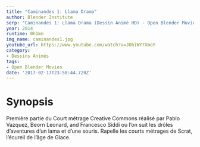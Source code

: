 ```yaml
---
title: "Caminandes 1: Llama Drama"
author: Blender Institute
serp: "Caminandes 1: Llama Drama (Dessin Animé HD) - Open Blender Movies"
year: 2014
runtime: 0h1mn
img_name: caminandes1.jpg
youtube_url: https://www.youtube.com/watch?v=JOhiWY7XmoY
category:
- Dessins Animés
tags:
- Open Blender Movies
date: '2017-02-17T23:58:44.720Z'
---
```


# Synopsis
Première partie du Court métrage Creative Commons réalisé par Pablo Vazquez, Beorn Leonard, and Francesco Siddi ou l’on suit les drôles d’aventures d’un lama et d’une souris. Rapelle les courts métrages de Scrat, l’écureil de l’âge de Glace.